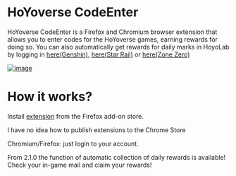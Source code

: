 # HoYoverse CodeEnter
HoYoverse CodeEnter is a Firefox and Chromium browser extension that allows you to enter codes for the HoYoverse games, earning rewards for doing so. You can also automatically get rewards for daily marks in HoyoLab by logging in [here(Genshin)](https://act.hoyolab.com/ys/event/signin-sea-v3/index.html?act_id=e202102251931481), [here(Star Rail)](https://act.hoyolab.com/bbs/event/signin/hkrpg/index.html?act_id=e202303301540311) or [here(Zone Zero)](https://act.hoyolab.com/bbs/event/signin/zzz/e202406031448091.html?act_id=e20240603144809)

[![image](https://github.com/Kajitsy/Genshin-Star-Rail-CodeEntter/assets/94784342/ee14fb98-b057-4fc3-8769-8fcf3967396e)](https://addons.mozilla.org/firefox/addon/genshin-star-rail-codeenter/)


# How it works?
Install [extension](https://addons.mozilla.org/firefox/addon/genshin-star-rail-codeenter/) from the Firefox add-on store.

I have no idea how to publish extensions to the Chrome Store

Chromium/Firefox: just login to your account.

From 2.1.0 the function of automatic collection of daily rewards is available!
Check your in-game mail and claim your rewards!

